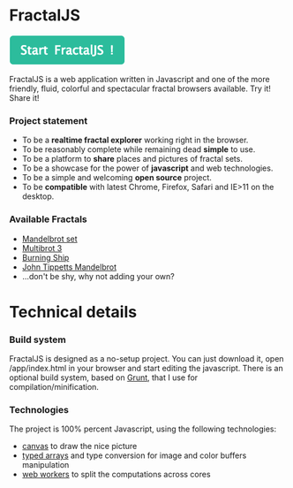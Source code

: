 # FractalJS

[![](static/button.png)](http://solendil.github.io/fractaljs/)

FractalJS is a web application written in Javascript and one of the more friendly, fluid, colorful and spectacular fractal browsers available. Try it! Share it!

### Project statement

* To be a **realtime fractal explorer** working right in the browser.
* To be reasonably complete while remaining dead **simple** to use.
* To be a platform to **share** places and pictures of fractal sets.
* To be a showcase for the power of **javascript** and web technologies.
* To be a simple and welcoming **open source** project.
* To be **compatible** with latest Chrome, Firefox, Safari and IE>11 on the desktop.

### Available Fractals

* [Mandelbrot set](https://en.wikipedia.org/wiki/Mandelbrot_set)
* [Multibrot 3](https://en.wikipedia.org/wiki/Multibrot_set)
* [Burning Ship](https://en.wikipedia.org/wiki/Burning_Ship_fractal)
* [John Tippetts Mandelbrot](http://paulbourke.net/fractals/tippetts/)
* ...don't be shy, why not adding your own?

# Technical details

### Build system

FractalJS is designed as a no-setup project. You can just download it, open /app/index.html in your browser and start editing the javascript. 
There is an optional build system, based on [Grunt](http://gruntjs.com/), that I use for compilation/minification.

### Technologies

The project is 100% percent Javascript, using the following technologies:
* [canvas](https://developer.mozilla.org/en-US/docs/Web/API/Canvas_API) to draw the nice picture
* [typed arrays](https://developer.mozilla.org/en-US/docs/Web/JavaScript/Reference/Global_Objects/TypedArray) and type conversion for image and color buffers manipulation
* [web workers](https://developer.mozilla.org/en-US/docs/Web/API/Web_Workers_API/Using_web_workers) to split the computations across cores


